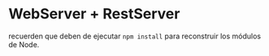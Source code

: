 # WebServer + RestServer

recuerden que deben de ejecutar ``` npm install ``` para reconstruir los módulos de Node.

